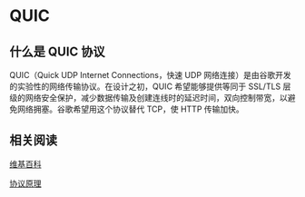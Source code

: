 # QUIC

## 什么是 QUIC 协议

QUIC（Quick UDP Internet Connections，快速 UDP 网络连接）是由谷歌开发的实验性的网络传输协议。在设计之初，QUIC 希望能够提供等同于 SSL/TLS 层级的网络安全保护，减少数据传输及创建连线时的延迟时间，双向控制带宽，以避免网络拥塞。谷歌希望用这个协议替代 TCP，使 HTTP 传输加快。

## 相关阅读

[维基百科](https://zh.wikipedia.org/wiki/快速UDP网络连接)

[协议原理](https://zhuanlan.zhihu.com/p/32553477)
